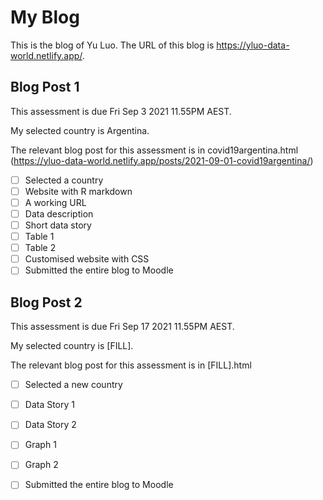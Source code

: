# My Blog


This is the blog of Yu Luo.
The URL of this blog is https://yluo-data-world.netlify.app/.

## Blog Post 1

This assessment is due Fri Sep 3 2021 11.55PM AEST.

My selected country is Argentina.

The relevant blog post for this assessment is in covid19argentina.html  (https://yluo-data-world.netlify.app/posts/2021-09-01-covid19argentina/)

- [ ] Selected a country
- [ ] Website with R markdown 
- [ ] A working URL
- [ ] Data description
- [ ] Short data story
- [ ] Table 1
- [ ] Table 2
- [ ] Customised website with CSS
- [ ] Submitted the entire blog to Moodle

## Blog Post 2

This assessment is due Fri Sep 17 2021 11.55PM AEST.

My selected country is [FILL].

The relevant blog post for this assessment is in [FILL].html

- [ ] Selected a new country
- [ ] Data Story 1
- [ ] Data Story 2
- [ ] Graph 1
- [ ] Graph 2
- [ ] Submitted the entire blog to Moodle

